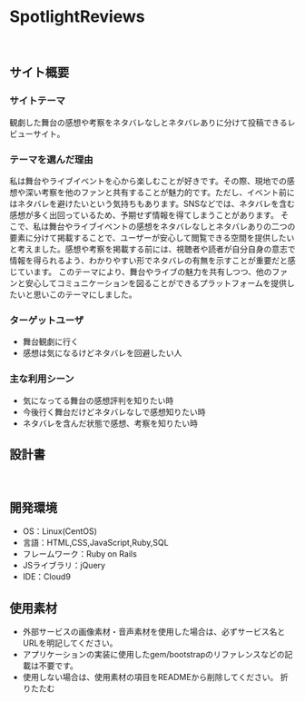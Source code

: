 # SpotlightReviews
​
## サイト概要
### サイトテーマ
<!--何を『目的』とし、どのような『分類』なのかを簡潔に書く-->
観劇した舞台の感想や考察をネタバレなしとネタバレありに分けて投稿できるレビューサイト。
​
### テーマを選んだ理由
<!--なぜこのようなテーマにしたかを説明する-->
私は舞台やライブイベントを心から楽しむことが好きです。その際、現地での感想や深い考察を他のファンと共有することが魅力的です。ただし、イベント前にはネタバレを避けたいという気持ちもあります。SNSなどでは、ネタバレを含む感想が多く出回っているため、予期せず情報を得てしまうことがあります。
そこで、私は舞台やライブイベントの感想をネタバレなしとネタバレありの二つの要素に分けて掲載することで、ユーザーが安心して閲覧できる空間を提供したいと考えました。感想や考察を掲載する前には、視聴者や読者が自分自身の意志で情報を得られるよう、わかりやすい形でネタバレの有無を示すことが重要だと感じています。
このテーマにより、舞台やライブの魅力を共有しつつ、他のファンと安心してコミュニケーションを図ることができるプラットフォームを提供したいと思いこのテーマにしました。
​
### ターゲットユーザ
<!--誰に使ってもらうかを具体的に記載する-->
- 舞台観劇に行く
- 感想は気になるけどネタバレを回避したい人
​
### 主な利用シーン
<!--どのような時に使うのかの状況を記載すること-->
- 気になってる舞台の感想評判を知りたい時
- 今後行く舞台だけどネタバレなしで感想知りたい時
- ネタバレを含んだ状態で感想、考察を知りたい時
​
## 設計書
<!--テーマを設定・提出する時点では不要です-->
​
## 開発環境
- OS：Linux(CentOS)
- 言語：HTML,CSS,JavaScript,Ruby,SQL
- フレームワーク：Ruby on Rails
- JSライブラリ：jQuery
- IDE：Cloud9
​
## 使用素材
- 外部サービスの画像素材・音声素材を使用した場合は、必ずサービス名とURLを明記してください。
- アプリケーションの実装に使用したgem/bootstrapのリファレンスなどの記載は不要です。
- 使用しない場合は、使用素材の項目をREADMEから削除してください。
折りたたむ
